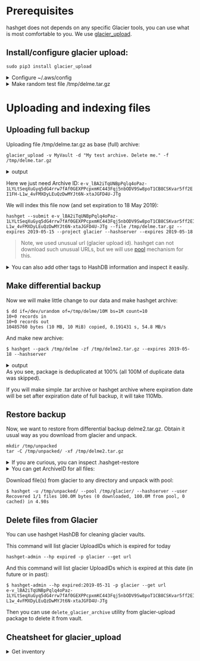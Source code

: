 # Prerequisites
hashget does not depends on any specific Glacier tools, you can use what is most comfortable to you. We use [glacier_upload](https://github.com/tbumi/glacier-upload).

## Install/configure glacier upload:
~~~
sudo pip3 install glacier_upload
~~~
<details>
<summary>Configure ~/.aws/config</summary>

~~~
[default]
region=eu-central-1
aws_access_key_id = YOUR_ACCESS_KEY_ID
aws_secret_access_key = YOUR_SECRET_ACCESS_KEY
~~~
</details>

<details>
<summary>Make random test file /tmp/delme.tar.gz</summary>

~~~
$ mkdir /tmp/delme

$ dd if=/dev/urandom of=/tmp/delme/100M bs=1M count=100
100+0 records in
100+0 records out
104857600 bytes (105 MB, 100 MiB) copied, 0.558418 s, 188 MB/s

$ tar -czf /tmp/delme.tar.gz -C /tmp/delme/ . 

$ ls -lh /tmp/delme.tar.gz 
-rw-r--r-- 1 xenon xenon 101M May 11 17:12 /tmp/delme.tar.gz
~~~
Now we have test archive /tmp/delme.tar.gz
</details>

# Uploading and indexing files

## Uploading full backup
Uploading file /tmp/delme.tar.gz as base (full) archive:
~~~
glacier_upload -v MyVault -d "My test archive. Delete me." -f /tmp/delme.tar.gz
~~~
<details>
<summary>output</summary>

~~~
Reading file...
Opened single file.
Initiating multipart upload...
File size is 104874548 bytes. Will upload in 13 parts.
Spawning threads...
Uploading part 1 of 13... (0.00%)
Uploading part 2 of 13... (7.69%)
Uploading part 3 of 13... (15.38%)
Uploading part 4 of 13... (23.08%)
Uploading part 5 of 13... (30.77%)
Uploading part 6 of 13... (38.46%)
Uploading part 7 of 13... (46.15%)
Uploading part 8 of 13... (53.85%)
Uploading part 9 of 13... (61.54%)
Uploading part 10 of 13... (69.23%)
Uploading part 11 of 13... (76.92%)
Uploading part 12 of 13... (84.62%)
Uploading part 13 of 13... (92.31%)
Completing multipart upload...
Upload successful.
Calculated total tree hash: 19d205711cd282e9b8f00b6b92a36f47e9a746591323643bb8783ffdbc99d67a
Glacier total tree hash: 19d205711cd282e9b8f00b6b92a36f47e9a746591323643bb8783ffdbc99d67a
Location: /985538140660/vaults/MyVault/archives/e-v_lBA2iTqUNBpPqlq4oPaz-1LYLtSeqXuGyq5dG4rrw7fAf0GEXPPcpxmKC443Fqj5nbODV9Sw8poT1CB8CSKvar5ff2EI1FH-L1w_4vFMXDyLEuQzDwMYJt6N-xtaJGFD4U-JTg
Archive ID: e-v_lBA2iTqUNBpPqlq4oPaz-1LYLtSeqXuGyq5dG4rrw7fAf0GEXPPcpxmKC443Fqj5nbODV9Sw8poT1CB8CSKvar5ff2EI1FH-L1w_4vFMXDyLEuQzDwMYJt6N-xtaJGFD4U-JTg
Done.
~~~
</details>

Here we just need Archive ID: `e-v_lBA2iTqUNBpPqlq4oPaz-1LYLtSeqXuGyq5dG4rrw7fAf0GEXPPcpxmKC443Fqj5nbODV9Sw8poT1CB8CSKvar5ff2EI1FH-L1w_4vFMXDyLEuQzDwMYJt6N-xtaJGFD4U-JTg`

We will index this file now (and set expiration to 18 May 2019):
~~~
hashget --submit e-v_lBA2iTqUNBpPqlq4oPaz-1LYLtSeqXuGyq5dG4rrw7fAf0GEXPPcpxmKC443Fqj5nbODV9Sw8poT1CB8CSKvar5ff2EI1FH-L1w_4vFMXDyLEuQzDwMYJt6N-xtaJGFD4U-JTg --file /tmp/delme.tar.gz --expires 2019-05-15 --project glacier --hashserver --expires 2019-05-18
~~~

> Note, we used unusual url (glacier upload id). hashget can not download such unusual URLs, but we will use [pool](filepool) mechanism for this.

<details><summary>You can also add other tags to HashDB information and inspect it easily.</summary>

~~~
$ hashget-admin --hp url:e-v_lBA2iTqUNBpPqlq4oPaz-1LYLtSeqXuGyq5dG4rrw7fAf0GEXPPcpxmKC443Fqj5nbODV9Sw8poT1CB8CSKvar5ff2EI1FH-L1w_4vFMXDyLEuQzDwMYJt6N-xtaJGFD4U-JTg --set desc "My delme.tar.gz full backup"
$ hashget-admin --get expires desc url -p glacier
2019-05-18 00:00:00 My delme.tar.gz full backup e-v_lBA2iTqUNBpPqlq4oPaz-1LYLtSeqXuGyq5dG4rrw7fAf0GEXPPcpxmKC443Fqj5nbODV9Sw8poT1CB8CSKvar5ff2EI1FH-L1w_4vFMXDyLEuQzDwMYJt6N-xtaJGFD4U-JTg
~~~
</details>

## Make differential backup
Now we will make little change to our data and make hashget archive:
~~~
$ dd if=/dev/urandom of=/tmp/delme/10M bs=1M count=10
10+0 records in
10+0 records out
10485760 bytes (10 MB, 10 MiB) copied, 0.191431 s, 54.8 MB/s
~~~

And make new archive:
~~~
$ hashget --pack /tmp/delme -zf /tmp/delme2.tar.gz --expires 2019-05-18 --hashserver
~~~
<details><summary>output</summary>

~~~
STEP 1/3 Indexing...
Indexing done in 0.53s. 0 local + 0 pulled + 0 new = 0 total packages
total=0 local=0 pulled=0 new=0
STEP 2/3 prepare exclude list for packing...
Saved: 1 files, 1 pkgs, size: 100.0M. Download: 100.0M
STEP 3/3 tarring...
/tmp/delme (110.0M) packed into /tmp/delme2.tar.gz (10.0M)

~~~
</details>
As you see, package is deduplicated at 100% (all 100M of duplicate data was skipped).

If you will make simple .tar archive or hashget archive where expiration date will be set after expiration date of full backup, it will take 110Mb.

## Restore backup

Now, we want to restore from differential backup delme2.tar.gz. Obtain it usual way as you download from glacier and unpack.

~~~
mkdir /tmp/unpacked
tar -C /tmp/unpacked/ -xf /tmp/delme2.tar.gz
~~~ 
<details>
<summary>If you are curious, you can inspect .hashget-restore</summary>

```json
{
    "expires": "2019-05-18",
    "files": [
        {
            "atime": 1557569560,
            "ctime": 1557569556,
            "file": "100M",
            "gid": 1000,
            "mode": 420,
            "mtime": 1557569556,
            "sha256": "31ce6ee9d44cf793381b3a15336f6638e1c3e719cdcf4efaefd17398d98e02c7",
            "size": 104857600,
            "uid": 1000
        }
    ],
    "packages": [
        {
            "hash": "sha256:d3ad034c0100233591fe75a108c4876424869a1997b35505404bdf854df3b857",
            "url": "e-v_lBA2iTqUNBpPqlq4oPaz-1LYLtSeqXuGyq5dG4rrw7fAf0GEXPPcpxmKC443Fqj5nbODV9Sw8poT1CB8CSKvar5ff2EI1FH-L1w_4vFMXDyLEuQzDwMYJt6N-xtaJGFD4U-JTg"
        }
    ],
    "packagesize": 104874548,
    "packagesize_exact": true
}
```
</details>

<details>
<summary>You can get ArchiveID for all files:</summary>

~~~
$ cat .hashget-restore.json |grep '"url"'| cut -f 4 -d\"
e-v_lBA2iTqUNBpPqlq4oPaz-1LYLtSeqXuGyq5dG4rrw7fAf0GEXPPcpxmKC443Fqj5nbODV9Sw8poT1CB8CSKvar5ff2EI1FH-L1w_4vFMXDyLEuQzDwMYJt6N-xtaJGFD4U-JTg
~~~
</details>

Download file(s) from glacier to any directory and unpack with pool:
~~~
$ hashget -u /tmp/unpacked/ --pool /tmp/glacier/ --hashserver --user
Recovered 1/1 files 100.0M bytes (0 downloaded, 100.0M from pool, 0 cached) in 4.98s
~~~

## Delete files from Glacier
You can use hashget HashDB for cleaning glacier vaults.

This command will list glacier UploadIDs which is expired for today
~~~
hashget-admin --hp expired -p glacier --get url
~~~

And this command will list glacier UploadIDs which is expired at this date (in future or in past):
~~~
$ hashget-admin --hp expired:2019-05-31 -p glacier --get url
e-v_lBA2iTqUNBpPqlq4oPaz-1LYLtSeqXuGyq5dG4rrw7fAf0GEXPPcpxmKC443Fqj5nbODV9Sw8poT1CB8CSKvar5ff2EI1FH-L1w_4vFMXDyLEuQzDwMYJt6N-xtaJGFD4U-JTg
~~~

Then you can use `delete_glacier_archive` utility from glacier-upload package to delete it from vault.

## Cheatsheet for glacier_upload
<details><summary>Get inventory</summary>

~~~
$ init_inventory_retrieval -v MyVault
Sending inventory-retrieval initiation request...
Job initiation request recieved. Job ID: UDyUTfn_P84JSqI0UbnlIwuk0U4S0h1Wwgv6XXvQimE76h3Ucm8t_WMb-5RFdjpz5LOP1YYFXdqRg2yXLbxI-KKJfBoV

$ get_glacier_job_output -v MyVault -j UDyUTfn_P84JSqI0UbnlIwuk0U4S0h1Wwgv6XXvQimE76h3Ucm8t_WMb-5RFdjpz5LOP1YYFXdqRg2yXLbxI-KKJfBoV
Checking job status...
Job status: InProgress
~~~
</details>